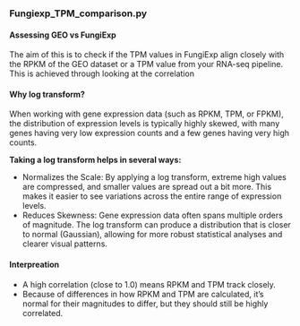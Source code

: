 

### **Fungiexp_TPM_comparison.py**

#### Assessing GEO vs FungiExp 
The aim of this is to check if the TPM values in FungiExp align closely with the RPKM of the GEO dataset or a TPM value from your RNA-seq pipeline. This is achieved through looking at the correlation

#### Why log transform?
When working with gene expression data (such as RPKM, TPM, or FPKM), the distribution of expression levels is typically highly skewed, with many genes having very low expression counts and a few genes having very high counts.

**Taking a log transform helps in several ways:**

- Normalizes the Scale: By applying a log transform, extreme high values are compressed, and smaller values are spread out a bit more. This makes it easier to see variations across the entire range of expression levels.
- Reduces Skewness: Gene expression data often spans multiple orders of magnitude. The log transform can produce a distribution that is closer to normal (Gaussian), allowing for more robust statistical analyses and clearer visual patterns.

#### Interpreation 
- A high correlation (close to 1.0) means RPKM and TPM track closely.
- Because of differences in how RPKM and TPM are calculated, it’s normal  for their magnitudes to differ, but they should still be highly correlated.
